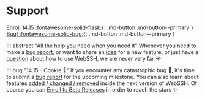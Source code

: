 # Support

[Enroll 14.15 :fontawesome-solid-flask:](/documentation/becoming-external-tester/){: .md-button .md-button--primary }
[Bug! :fontawesome-solid-bug:](https://github.com/isontheline/pro.webssh.net/issues/new?assignees=&labels=&template=bug_report.md&title=){: .md-button .md-button--primary }

!!! abstract "All the help you need when you need it"
    Whenever you need to make a [bug report](https://github.com/isontheline/pro.webssh.net/issues/new?assignees=&labels=&template=bug_report.md&title=), or want to share an [idea](https://github.com/isontheline/pro.webssh.net/discussions?discussions_q=category%3AIdeas) for a new feature, or just have a [question](https://github.com/isontheline/pro.webssh.net/discussions?discussions_q=category%3AQ%26A) about how to use WebSSH, we are never very far :sunny:

!!! bug "14.15 - Cookie :cookie:"
    If you encounter any catastrophic bug :bug:, it's time to submit a [bug report](https://github.com/isontheline/pro.webssh.net/issues/new?assignees=&labels=&template=bug_report.md&title=) for the upcoming milestone.
    You can also learn about features [added / changed / removed](/documentation/changelog/14.15/) inside the next version of WebSSH.
    Of course you can [Enroll to Beta Releases](/documentation/becoming-external-tester/) in order to reach the stars :sparkles: